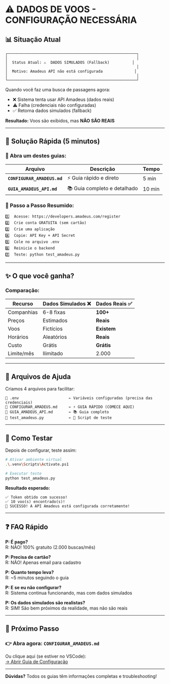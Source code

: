 # ⚠️ DADOS DE VOOS - CONFIGURAÇÃO NECESSÁRIA

## 📊 Situação Atual

```
┌─────────────────────────────────────────────────────────┐
│                                                         │
│  Status Atual: ⚠️  DADOS SIMULADOS (Fallback)          │
│                                                         │
│  Motivo: Amadeus API não está configurada              │
│                                                         │
└─────────────────────────────────────────────────────────┘
```

Quando você faz uma busca de passagens agora:
- ❌ Sistema tenta usar API Amadeus (dados reais)
- ⚠️ Falha (credenciais não configuradas)
- ✅ Retorna dados simulados (fallback)

**Resultado:** Voos são exibidos, mas **NÃO SÃO REAIS**

---

## 🎯 Solução Rápida (5 minutos)

### 📖 Abra um destes guias:

| Arquivo | Descrição | Tempo |
|---------|-----------|-------|
| **`CONFIGURAR_AMADEUS.md`** | ⚡ Guia rápido e direto | 5 min |
| **`GUIA_AMADEUS_API.md`** | 📚 Guia completo e detalhado | 10 min |

### 🚀 Passo a Passo Resumido:

```
1️⃣  Acesse: https://developers.amadeus.com/register
2️⃣  Crie conta GRATUITA (sem cartão)
3️⃣  Crie uma aplicação
4️⃣  Copie: API Key + API Secret
5️⃣  Cole no arquivo .env
6️⃣  Reinicie o backend
7️⃣  Teste: python test_amadeus.py
```

---

## ✨ O que você ganha?

### Comparação:

| Recurso | Dados Simulados ❌ | Dados Reais ✅ |
|---------|-------------------|---------------|
| Companhias | 6-8 fixas | **100+** |
| Preços | Estimados | **Reais** |
| Voos | Fictícios | **Existem** |
| Horários | Aleatórios | **Reais** |
| Custo | Grátis | **Grátis** |
| Limite/mês | Ilimitado | 2.000 |

---

## 📂 Arquivos de Ajuda

Criamos 4 arquivos para facilitar:

```
📄 .env                      ← Variáveis configuradas (precisa das credenciais)
📄 CONFIGURAR_AMADEUS.md     ← ⚡ GUIA RÁPIDO (COMECE AQUI)
📄 GUIA_AMADEUS_API.md       ← 📚 Guia completo
📄 test_amadeus.py           ← 🧪 Script de teste
```

---

## 🧪 Como Testar

Depois de configurar, teste assim:

```bash
# Ativar ambiente virtual
.\.venv\Scripts\Activate.ps1

# Executar teste
python test_amadeus.py
```

**Resultado esperado:**
```
✅ Token obtido com sucesso!
✅ 10 voo(s) encontrado(s)!
🎉 SUCESSO! A API Amadeus está configurada corretamente!
```

---

## ❓ FAQ Rápido

**P: É pago?**  
R: NÃO! 100% gratuito (2.000 buscas/mês)

**P: Precisa de cartão?**  
R: NÃO! Apenas email para cadastro

**P: Quanto tempo leva?**  
R: ~5 minutos seguindo o guia

**P: E se eu não configurar?**  
R: Sistema continua funcionando, mas com dados simulados

**P: Os dados simulados são realistas?**  
R: SIM! São bem próximos da realidade, mas não são reais

---

## 🎯 Próximo Passo

### 👉 Abra agora: `CONFIGURAR_AMADEUS.md`

Ou clique aqui (se estiver no VSCode):  
[→ Abrir Guia de Configuração](./CONFIGURAR_AMADEUS.md)

---

**Dúvidas?** Todos os guias têm informações completas e troubleshooting!
